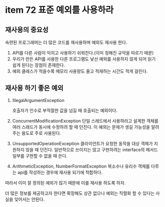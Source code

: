 # item 72 표준 예외를 사용하라

## 재사용의 중요성

숙련된 프로그래머는 더 많은 코드를 재사용하며 예외도 재사용 한다.

1. API를 다른 사람이 익히고 사용하기 쉬워진다.(이미 정해진 규약을 따르기 때문)
2. 우리가 만든 API를 사용한 다른 프로그램도 낯선 예외를 사용하지 않게 되어 읽기 쉽게 된다는 장점이 존재한다.
3. 예외 클래스가 적을수록 메모리 사용량도 줄고 적재하는 시간도 적게 걸린다.



## 재사용 하기 좋은 예외

1. IllegalArgumentException

   호출자가 인수로 부적절한 값을 넘길 때 호출되는 예외이다.

2. ConcurrentModificationException
   단일 스레드에서 사용하라고 설계한 객체를 여러 스래드가 동시에 수정하려 할 때 던진다. 이 예외는 문제가 생길 가능성을 알려주는 용도로 주로 사용된다.

3. UnsupportedOperationException
   클라이언트가 요청한 동작을 대상 객체가 지원하지 않을 때 던진다. 일반적으로 쓰이지는 않고 구현하려는 interface의 메서드 일부를 구현할 수 없을 때 쓴다.

4. ArithmeticException, NumberFormatException
   복소수나 유리수 객체를 다루는 api를 작성하는 경우에 재사용 되기에 적합하다.

따라서 이미 잘 정의된 예외가 많기 때문에 이를 재사용 하도록 하자.

더 많은 정보를 제공하고자 한다면 확장해도 상관 없으나 예외는 직렬화 할 수 있다는 사실을 잊어서는 안된다.